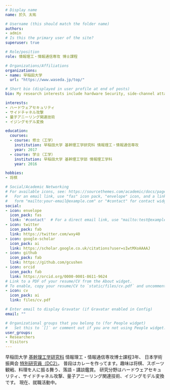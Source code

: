 ```yaml
---
# Display name
name: 於久 太祐

# Username (this should match the folder name)
authors:
- admin
# Is this the primary user of the site?
superuser: true

# Role/position
role: 情報理工・情報通信専攻 博士課程

# Organizations/Affiliations
organizations:
- name: 早稲田大学
  url: "https://www.waseda.jp/top/"

# Short bio (displayed in user profile at end of posts)
bio: My research interests include hardware Security, side-channel attack, quantum annealing, and Ising model transformation.

interests:
- ハードウェアセキュリティ
- サイドチャネル攻撃
- 量子アニーリング関連技術
- イジングモデル変換

education:
  courses:
  - course: 修士（工学）
    institution: 早稲田大学 基幹理工学研究科 情報理工・情報通信専攻
    year: 2017
  - course: 学士（工学）
    institution: 早稲田大学 基幹理工学部 情報理工学科
    year: 2016

hobbies:
- 将棋

# Social/Academic Networking
# For available icons, see: https://sourcethemes.com/academic/docs/page-builder/#icons
#   For an email link, use "fas" icon pack, "envelope" icon, and a link in the
#   form "mailto:your-email@example.com" or "#contact" for contact widget.
social:
- icon: envelope
  icon_pack: fas
  link: '#contact'  # For a direct email link, use "mailto:test@example.org".
- icon: twitter
  icon_pack: fab
  link: https://twitter.com/wxy40
- icon: google-scholar
  icon_pack: ai
  link: https://scholar.google.co.uk/citations?user=sIwtMXoAAAAJ
- icon: github
  icon_pack: fab
  link: https://github.com/gcushen
- icon: orcid
  icon_pack: fab
  link: https://orcid.org/0000-0001-8611-9624
# Link to a PDF of your resume/CV from the About widget.
# To enable, copy your resume/CV to `static/files/cv.pdf` and uncomment the lines below.
- icon: cv
  icon_pack: ai
  link: files/cv.pdf

# Enter email to display Gravatar (if Gravatar enabled in Config)
email: ""

# Organizational groups that you belong to (for People widget)
#   Set this to `[]` or comment out if you are not using People widget.
user_groups:
- Researchers
- Visitors
---
```


早稲田大学 [基幹理工学研究科](https://www.fse.sci.waseda.ac.jp/)
情報理工・情報通信専攻博士課程3年、
日本学術振興会 [特別研究員（DC2）](https://www.jsps.go.jp/j-pd/pd_saiyoichiran.html)。
普段はカレーを作ってます。趣味は将棋、スポーツ観戦、料理を人に振る舞う、落語・講談鑑賞。
研究分野はハードウェアセキュリティ、サイドチャネル攻撃、量子アニーリング関連技術、イジングモデル変換です。
現在、就職活動中。
